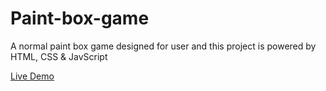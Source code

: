 # Paint-box-game
A normal paint box game designed for user and this project is powered by HTML, CSS & JavScript

[Live Demo]()
